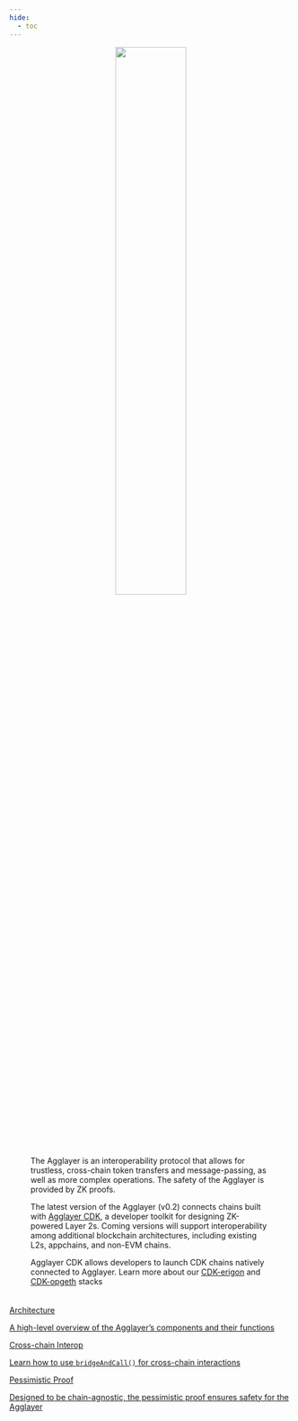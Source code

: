 ```yaml
---
hide:
  - toc
---
```


<style>
   .md-content h1:first-of-type {
      display: none;
   }
</style>

<style>
   .git-revision-date-localized-plugin, .md-source-file, .md-content__button.md-icon {
      display: none;
   }
</style>

<div class="section-wrapper product-section-head" style="text-align: center;">
   <div class="hero-image">
      <img src="/img/agglayer/agglayer-hero.svg" loading="lazy" class="hero-image" style="width: 50%; display: block; margin: 0 auto; padding-bottom: 0; margin-bottom: -10px;">
   </div>
</div>

<div class="hero-left" style="max-width: 85%; margin: 0 auto; padding: 20px; text-align: left;">
   <p class="hero-subtext">The Agglayer is an interoperability protocol that allows for trustless, cross-chain token transfers and message-passing, as well as more complex operations. The safety of the Agglayer is provided by ZK proofs.</p>
   <p class="hero-subtext">The latest version of the Agglayer (v0.2) connects chains built with <a href="../cdk">Agglayer CDK</a>, a developer toolkit for designing ZK-powered Layer 2s. Coming versions will support interoperability among additional blockchain architectures, including existing L2s, appchains, and non-EVM chains.</p>
   <p class="hero-subtext">Agglayer CDK allows developers to launch CDK chains natively connected to Agglayer. Learn more about our <a href="../cdk/overview/#cdk-erigon">CDK-erigon</a> and <a href="../cdk/overview/#cdk-opgeth">CDK-opgeth</a> stacks</p>
</div>

<div class="grid-container">
   <div class="grid-item">
    <a href="/agglayer/core-concepts/architecture/">
        <div class="product-list-item-header">
            <div class="feature-card-heading">Architecture</div>
        </div>
        <p class="feature-paragraph">A high-level overview of the Agglayer’s components and their functions</p>
    </a>
</div>
<div class="grid-item">
    <a href="/agglayer/how-to/transfer-and-call/">
        <div class="product-list-item-header">
            <div class="feature-card-heading">Cross-chain Interop</div>
        </div>
        <p class="feature-paragraph">Learn how to use <code>bridgeAndCall()</code> for cross-chain interactions</p>
    </a>
</div>
<div class="grid-item">
    <a href="/agglayer/core-concepts/pessimistic-proof/">
        <div class="product-list-item-header">
            <div class="feature-card-heading">Pessimistic Proof</div>
        </div>
        <p class="feature-paragraph">Designed to be chain-agnostic, the pessimistic proof ensures safety for the Agglayer</p>
    </a>
</div>
</div>

